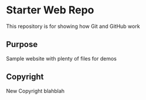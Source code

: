 # Starter Web Repo

This repository is for showing how Git and GitHub work

## Purpose

Sample website with plenty of files for demos

## Copyright

New Copyright blahblah
